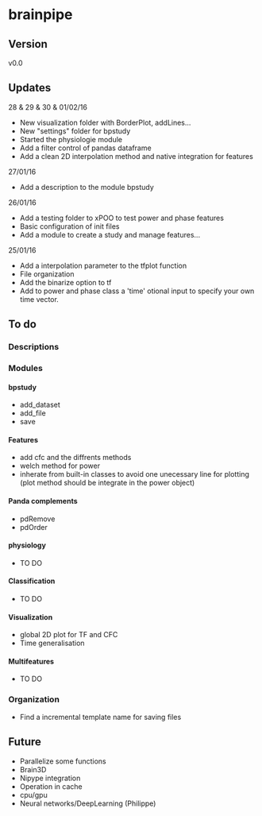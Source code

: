 # brainpipe

## Version
v0.0

## Updates
28 & 29 & 30 & 01/02/16
- New visualization folder with BorderPlot, addLines...
- New "settings" folder for bpstudy
- Started the physiologie module
- Add a filter control of pandas dataframe
- Add a clean 2D interpolation method and native integration for features

27/01/16
- Add a description to the module bpstudy

26/01/16
- Add a testing folder to xPOO to test power and phase features
- Basic configuration of init files
- Add a module to create a study and manage features...

25/01/16
- Add a interpolation parameter to the tfplot function
- File organization
- Add the binarize option to tf
- Add to power and phase class a 'time' otional input to specify
	your own time vector.

## To do
### Descriptions

### Modules
#### bpstudy
- add_dataset
- add_file
- save

#### Features
- add cfc and the diffrents methods
- welch method for power
- inherate from built-in classes to avoid one unecessary line for plotting (plot method should be integrate in the power object)

#### Panda complements
- pdRemove
- pdOrder

#### physiology
- TO DO

#### Classification
- TO DO

#### Visualization
- global 2D plot for TF and CFC
- Time generalisation

#### Multifeatures
- TO DO

### Organization
- Find a incremental template name for saving files

## Future
- Parallelize some functions
- Brain3D
- Nipype integration
- Operation in cache
- cpu/gpu
- Neural networks/DeepLearning (Philippe)
